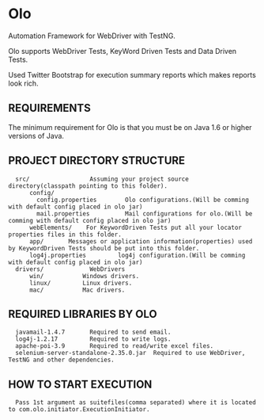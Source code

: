 Olo
====

Automation Framework for WebDriver with TestNG.

Olo supports WebDriver Tests, KeyWord Driven Tests and Data Driven Tests.

Used Twitter Bootstrap for execution summary reports which makes reports look rich.


REQUIREMENTS
------------

The minimum requirement for Olo is that you must be on Java 1.6 or higher versions of Java.


PROJECT DIRECTORY STRUCTURE
-------------------
      
      src/                 Assuming your project source directory(classpath pointing to this folder).
          config/
            config.properties        Olo configurations.(Will be comming with default config placed in olo jar)
            mail.properties          Mail configurations for olo.(Will be comming with default config placed in olo jar)
          webElements/    For KeywordDriven Tests put all your locator properties files in this folder.
          app/       Messages or application information(properties) used by KeywordDriven Tests should be put into this folder.
          log4j.properties         log4j configuration.(Will be comming with default config placed in olo jar)
      drivers/             WebDrivers
          win/           Windows drivers.
          linux/         Linux drivers.
          mac/           Mac drivers.


REQUIRED LIBRARIES BY OLO
-------------------
      javamail-1.4.7       Required to send email.
      log4j-1.2.17         Required to write logs.
      apache-poi-3.9       Required to read/write excel files.
      selenium-server-standalone-2.35.0.jar  Required to use WebDriver, TestNG and other dependencies.
      

HOW TO START EXECUTION
--------------------
      Pass 1st argument as suitefiles(comma separated) where it is located to com.olo.initiator.ExecutionInitiator.
